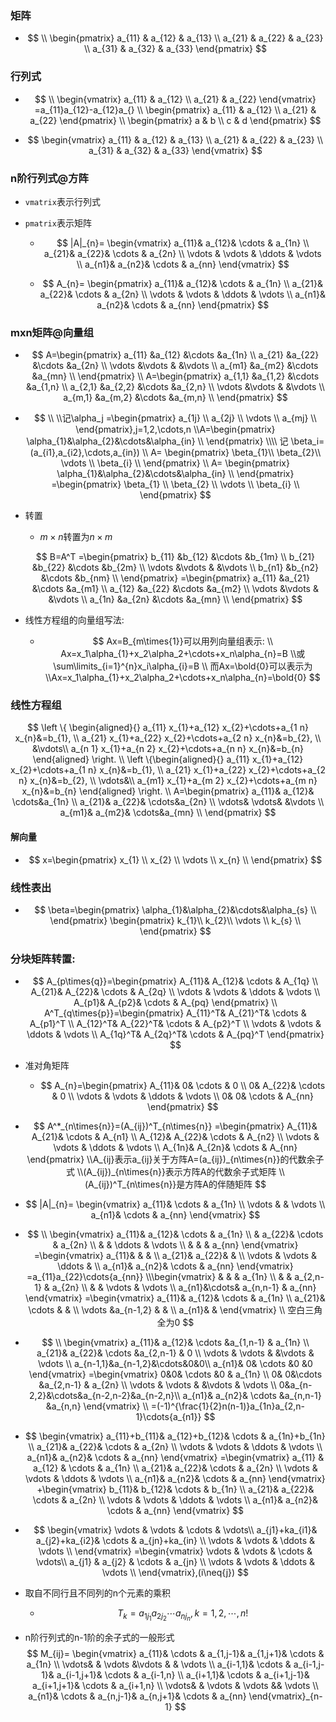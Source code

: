 ### 矩阵

- $$
  \\
  \begin{pmatrix} 
    a_{11} & a_{12} & a_{13} \\  
    a_{21} & a_{22} & a_{23} \\  
    a_{31} & a_{32} & a_{33}  
  \end{pmatrix}
  $$

### 行列式

- $$
  \\
  \begin{vmatrix}
    a_{11} & a_{12} \\  
    a_{21} & a_{22}   
  \end{vmatrix}
  =a_{11}a_{12}-a_{12}a_{}
  \\
  \begin{pmatrix}
    a_{11} & a_{12} \\  
    a_{21} & a_{22}   
  \end{pmatrix}
  \\
  \begin{pmatrix}
    a  & b \\  
    c & d   
  \end{pmatrix}
  $$
  
  
  
- $$
  \begin{vmatrix}
    a_{11} & a_{12} & a_{13} \\  
    a_{21} & a_{22} & a_{23} \\  
    a_{31} & a_{32} & a_{33}  
  \end{vmatrix}
  $$

  

### n阶行列式@方阵

- `vmatrix`表示行列式

- `pmatrix`表示矩阵

  - $$
    |A|_{n}=  
    \begin{vmatrix}  
      a_{11}& a_{12}& \cdots  & a_{1n} \\  
      a_{21}& a_{22}& \cdots  & a_{2n} \\  
      \vdots & \vdots & \ddots & \vdots \\  
      a_{n1}& a_{n2}& \cdots  & a_{nn}  
    \end{vmatrix}
    $$

  - $$
    A_{n}=  
    \begin{pmatrix}  
      a_{11}& a_{12}& \cdots  & a_{1n} \\  
      a_{21}& a_{22}& \cdots  & a_{2n} \\  
      \vdots & \vdots & \ddots & \vdots \\  
      a_{n1}& a_{n2}& \cdots  & a_{nn}  
    \end{pmatrix}
    $$
    
    

### mxn矩阵@向量组

- $$
  A=\begin{pmatrix}
  	a_{11}  &a_{12}  &\cdots  &a_{1n}  	\\
  	a_{21}  &a_{22}  &\cdots  &a_{2n}  	\\
  	\vdots  &\vdots  &        &\vdots  	\\
  	a_{m1}  &a_{m2}  &\cdots  &a_{mn}  	\\
  \end{pmatrix}
  \\
  A=\begin{pmatrix}
  	a_{1,1}  &a_{1,2}  &\cdots  &a_{1,n}  	\\
  	a_{2,1}  &a_{2,2}  &\cdots  &a_{2,n}  	\\
  	\vdots  &\vdots  &        &\vdots  	\\
  	a_{m,1}  &a_{m,2}  &\cdots  &a_{m,n}  	\\
  \end{pmatrix}
  $$
  
- 
  $$
  \\
  \\记\alpha_j
  =\begin{pmatrix}
  	a_{1j}  	\\
  	a_{2j}  	\\
  	\vdots		\\
  	a_{mj}  	\\
  \end{pmatrix},j=1,2,\cdots,n
  \\A=\begin{pmatrix}
  	\alpha_{1}&\alpha_{2}&\cdots&\alpha_{in}	\\
  \end{pmatrix}
  \\\\
  记
  \beta_i=(a_{i1},a_{i2},\cdots,a_{in})
  \\
  A=
  \begin{pmatrix}
  	\beta_{1}\\
  	\beta_{2}\\
  	\vdots		\\
  	\beta_{i}	\\
  \end{pmatrix}
  \\
  A=
  \begin{pmatrix}
  	\alpha_{1}&\alpha_{2}&\cdots&\alpha_{in}	\\
  \end{pmatrix}
  =\begin{pmatrix}
  	\beta_{1}	\\
  	\beta_{2}	\\
  	\vdots		\\
  	\beta_{i}	\\
  \end{pmatrix}
  $$
  
- 转置

  - $m\times{n}$转置为$n\times{m}$
  
  
  $$
  B=A^T
  =\begin{pmatrix}
  	b_{11}  &b_{12}  &\cdots  &b_{1m}  	\\
  	b_{21}  &b_{22}  &\cdots  &b_{2m}  	\\
  	\vdots  &\vdots  &        &\vdots  	\\
  	b_{n1}  &b_{n2}  &\cdots  &b_{nm}  	\\
  \end{pmatrix}
  =\begin{pmatrix}
  	a_{11}  &a_{21}  &\cdots  &a_{m1}  	\\
  	a_{12}  &a_{22}  &\cdots  &a_{m2}  	\\
  	\vdots  &\vdots  &        &\vdots  	\\
  	a_{1n}  &a_{2n}  &\cdots  &a_{mn}  	\\
  \end{pmatrix}	
  $$
  
  
  
- 线性方程组的向量组写法:

  - $$
    Ax=B_{m\times{1}}可以用列向量组表示:
    \\
    Ax=x_1\alpha_{1}+x_2\alpha_2+\cdots+x_n\alpha_{n}=B
    \\或\sum\limits_{i=1}^{n}x_i\alpha_{i}=B
    \\
    而Ax=\bold{0}可以表示为
    \\Ax=x_1\alpha_{1}+x_2\alpha_2+\cdots+x_n\alpha_{n}=\bold{0}
    $$

### 线性方程组

$$
\left \{
    \begin{aligned}{}
    a_{11} x_{1}+a_{12} x_{2}+\cdots+a_{1 n} x_{n}&=b_{1}, \\
    a_{21} x_{1}+a_{22} x_{2}+\cdots+a_{2 n} x_{n}&=b_{2}, \\
	&\vdots\\
    a_{n 1} x_{1}+a_{n 2} x_{2}+\cdots+a_{n n} x_{n}&=b_{n}
    \end{aligned}
\right.
\\
\left
    \{\begin{aligned}{}
    a_{11} x_{1}+a_{12} x_{2}+\cdots+a_{1 n} x_{n}&=b_{1}, \\
    a_{21} x_{1}+a_{22} x_{2}+\cdots+a_{2 n} x_{n}&=b_{2}, \\
	\vdots&\\
    a_{m1} x_{1}+a_{m 2} x_{2}+\cdots+a_{m n} x_{n}&=b_{n}
    \end{aligned}
\right.
\\ 
A=\begin{pmatrix}
   a_{11}&  a_{12}&  \cdots&a_{1n} \\
    a_{21}&  a_{22}&  \cdots&a_{2n} \\
    \vdots&  \vdots&  &\vdots \\
    a_{m1}&  a_{m2}&  \cdots&a_{mn} \\
\end{pmatrix}
$$



#### 解向量

- $$
  x=\begin{pmatrix}
  	x_{1}	\\
  	x_{2}	\\
  	\vdots		\\
  	x_{n}	\\
  \end{pmatrix}
  $$

  


### 线性表出

- $$
  \beta=\begin{pmatrix}
  	\alpha_{1}&\alpha_{2}&\cdots&\alpha_{s}	\\
  \end{pmatrix}
  \begin{pmatrix}
  	k_{1}\\
  	k_{2}\\
  	\vdots		\\
  	k_{s}	\\
  \end{pmatrix}
  $$

  


### 分块矩阵转置:

- 
  $$
  A_{p\times{q}}=\begin{pmatrix}  
    A_{11}& A_{12}& \cdots  & A_{1q} \\  
    A_{21}& A_{22}& \cdots  & A_{2q} \\  
    \vdots & \vdots & \ddots & \vdots \\  
    A_{p1}& A_{p2}& \cdots  & A_{pq}  
  \end{pmatrix}
  \\
  A^T_{q\times{p}}=\begin{pmatrix}  
    A_{11}^T& A_{21}^T& \cdots  & A_{p1}^T \\  
    A_{12}^T& A_{22}^T& \cdots  & A_{p2}^T \\  
    \vdots & \vdots & \ddots & \vdots \\  
    A_{1q}^T& A_{2q}^T& \cdots  & A_{pq}^T  
  \end{pmatrix}
  $$

- 准对角矩阵

  - $$
    A_{n}=\begin{pmatrix}  
      A_{11}& 0& \cdots  & 0 \\  
      0& A_{22}& \cdots  & 0 \\  
      \vdots & \vdots & \ddots & \vdots \\  
      0& 0& \cdots  & A_{nn}  
    \end{pmatrix}
    $$

    

- $$
  A^*_{n\times{n}}=(A_{ij})^T_{n\times{n}}
  =\begin{pmatrix}  
    A_{11}& A_{21}& \cdots  & A_{n1} \\  
    A_{12}& A_{22}& \cdots  & A_{n2} \\  
    \vdots & \vdots & \ddots & \vdots \\  
    A_{1n}& A_{2n}& \cdots  & A_{nn}  
  \end{pmatrix}
  \\A_{ij}表示a_{ij}关于方阵A=(a_{ij})_{n\times{n}}的代数余子式
  \\(A_{ij})_{n\times{n}}表示方阵A的代数余子式矩阵
  \\(A_{ij})^T_{n\times{n}}是方阵A的伴随矩阵
  $$

  

- 
  $$
  |A|_{n}=  
  \begin{vmatrix}  
    a_{11}&   \cdots  & a_{1n} \\  
    \vdots   &   & \vdots \\  
    a_{n1}&   \cdots  & a_{nn}  
  \end{vmatrix}
  $$

- $$
  \\
  \begin{vmatrix}  
    a_{11}& a_{12}& \cdots  & a_{1n} \\  
     & a_{22}& \cdots  & a_{2n} \\  
     &  & \ddots & \vdots \\  
     &  &   & a_{nn}  
  \end{vmatrix}
  =\begin{vmatrix}  
    a_{11}&  &    &  \\  
    a_{21}& a_{22}&   &    \\  
    \vdots & \vdots & \ddots &   \\  
    a_{n1}& a_{n2}& \cdots  & a_{nn}  
  \end{vmatrix}
  =a_{11}a_{22}\cdots{a_{nn}}
  \\\begin{vmatrix}  
     &  &    & a_{1n} \\  
    &  & a_{2,n-1}  & a_{2n} \\  
    &   & \vdots & \vdots \\  
    a_{n1}&\cdots& a_{n,n-1}  & a_{nn}  
  \end{vmatrix}
  =\begin{vmatrix}  
    a_{11}& a_{12}& \cdots  & a_{1n} \\  
    a_{21}& \cdots &   &   \\  
    \vdots &a_{n-1,2}   &  &  \\  
    a_{n1}&      &   
  \end{vmatrix}
  \\
  空白三角全为0
  $$

- 
  $$
  \\
  \begin{vmatrix}  
    a_{11}& a_{12}& \cdots &a_{1,n-1} & a_{1n} \\  
    a_{21}& a_{22}& \cdots &a_{2,n-1} & 0 \\  
    \vdots & \vdots & &\vdots & \vdots \\  
    a_{n-1,1}&a_{n-1,2}&\cdots&0&0\\
    a_{n1}& 0& \cdots  &0 &0  
  \end{vmatrix}  
  =\begin{vmatrix}  
    0&0& \cdots &0 & a_{1n} \\  
    0& 0&\cdots &a_{2,n-1} & a_{2n} \\  
    \vdots & \vdots & &\vdots & \vdots \\ 
    0&a_{n-2,2}&\cdots&a_{n-2,n-2}&a_{n-2,n}\\
    a_{n1}& a_{n2}& \cdots  &a_{n,n-1} &a_{n,n}
  \end{vmatrix}
  \\
  =(-1)^{\frac{1}{2}n(n-1)}a_{1n}a_{2,n-1}\cdots{a_{n1}}
  $$

- $$
  \begin{vmatrix}  
    a_{11}+b_{11}& a_{12}+b_{12}& \cdots  & a_{1n}+b_{1n} \\  
    a_{21}& a_{22}& \cdots  & a_{2n} \\  
    \vdots & \vdots & \ddots & \vdots \\  
    a_{n1}& a_{n2}& \cdots  & a_{nn}  
  \end{vmatrix}
  =\begin{vmatrix}  
    a_{11} & a_{12} & \cdots  & a_{1n}  \\  
    a_{21}& a_{22}& \cdots  & a_{2n} \\  
    \vdots & \vdots & \ddots & \vdots \\  
    a_{n1}& a_{n2}& \cdots  & a_{nn}  
  \end{vmatrix}
  +\begin{vmatrix}  
     b_{11}&  b_{12}& \cdots  & b_{1n} \\  
    a_{21}& a_{22}& \cdots  & a_{2n} \\  
    \vdots & \vdots & \ddots & \vdots \\  
    a_{n1}& a_{n2}& \cdots  & a_{nn}  
  \end{vmatrix}
  $$

- $$
  \begin{vmatrix}  
    \vdots & \vdots & \cdots & \vdots\\
    a_{j1}+ka_{i1}& a_{j2}+ka_{i2}& \cdots  & a_{jn}+ka_{in} \\  
    \vdots & \vdots & \ddots & \vdots \\  
  \end{vmatrix}
  =\begin{vmatrix}  
    \vdots & \vdots & \cdots & \vdots\\
    a_{j1} & a_{j2} & \cdots  & a_{jn}  \\   
    \vdots & \vdots & \ddots & \vdots \\  
  \end{vmatrix},(i\neq{j})
  $$

  

- 取自不同行且不同列的n个元素的乘积

  - $$
    T_k=a_{1j_1}a_{2j_2}\cdots{a_{nj_n}},k=1,2,\cdots,n!
    $$

    

- n阶行列式的n-1阶的余子式的一般形式
  $$
  M_{ij}= 
  \begin{vmatrix}  
    a_{11}& \cdots & a_{1,j-1}& a_{1,j+1}& \cdots  & a_{1n} \\ 
     \vdots&    & \vdots &\vdots & & \vdots \\
    a_{i-1,1}& \cdots & a_{i-1,j-1}& a_{i-1,j+1}& \cdots  & a_{i-1,n} \\  
     a_{i+1,1}& \cdots & a_{i+1,j-1}& a_{i+1,j+1}& \cdots  & a_{i+1,n} \\  
    \vdots&   & \vdots & \vdots && \vdots \\  
    a_{n1}& \cdots & a_{n,j-1}& a_{n,j+1}& \cdots  & a_{nn}  
  \end{vmatrix}_{n-1}
  $$



